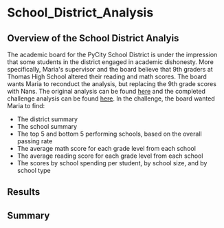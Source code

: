 # School_District_Analysis

## Overview of the School District Analyis
The academic board for the PyCity School District is under the impression that some students in the district engaged in academic dishonesty. More specifically, Maria's supervisor and the board believe that 9th graders at Thomas High School altered their reading and math scores. The board wants Maria to reconduct the analysis, but replacing the 9th grade scores with Nans. The original analysis can be found [here](https://github.com/jackogross123/School_District_Analysis/blob/main/PyCitySchools.ipynb) and the completed challenge analysis can be found [here](https://github.com/jackogross123/School_District_Analysis/blob/main/PyCitySchools_Challenge.ipynb). In the challenge, the board wanted Maria to find:
- The district summary
- The school summary
- The top 5 and bottom 5 performing schools, based on the overall passing rate
- The average math score for each grade level from each school
- The average reading score for each grade level from each school
- The scores by school spending per student, by school size, and by school type

## Results

## Summary
